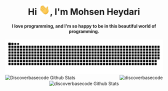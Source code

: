 <div align="center">
<h1 align="center">Hi <img width="35" src="https://github.com/1999AZZAR/1999AZZAR/blob/main/resources/img/waving.gif">, I'm Mohsen Heydari</h1>
<h4 align="center"> I love programming, and I'm so happy to be in this beautiful world of programming. </h4>
</div>

<div align="center">
  <a href="https://github.com/discoverbasecode">
  <img  src="https://github.com/discoverbasecode/discoverbasecode/blob/main/grid-snake.svg"
       alt="snake" /></a>
</div>



<div align="left">
  
 <div align="left">
<img align="left" src="https://github-readme-stats.vercel.app/api?username=discoverbasecode&include_all_commits=true&count_private=true&show_icons=true&line_height=25&title_color=7A7ADB&icon_color=2234AE&text_color=D3D3D3&bg_color=0,000000,130F40" alt="Discoverbasecode Github Stats">
</div>
  
<div align="right">
<img align="right" src="https://github-readme-streak-stats.herokuapp.com/?user=discoverbasecode&theme=dark&background=0d1117&date_format=M%20j%5B%2C%20Y%5D&bg_color=0,000000,130F40" alt="discoverbasecode" />
</div> 
  
</div>

<div align="center">
<img align="center" src="https://github-readme-stats.vercel.app/api/top-langs/?username=discoverbasecode&layout=compact&theme=radical&width=600px" alt="discoverbasecode Github Stats">
</div>
